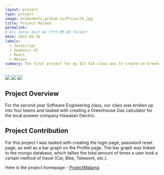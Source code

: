 ```yaml
---
layout: project
type: project
image: bradenbetz.github.io/Project4.jpg     
title: Project Malama
permalink: 
# All dates must be YYYY-MM-DD format!
date: 2021-05-16
labels:
  - Javascript
  - Semantic UI
  - React
  - Meteor
summary: The final project for my ICS 414 class was to create an Greenhouse Gas tracker for Hawaiian Electric.
---
```


<img class="ui centered image" src="bradenbetz.github.io/landing.png">
<img class="ui centered image" src="bradenbetz.github.io/Login.png">
<img class="ui centered image" src="bradenbetz.github.io/Profile.png">


## Project Overview

For the second year Software Engineering class, our class was broken up into four teams and tasked with creating a Greenhouse Gas calculator for the local poweer company Hawaiian Electric.

## Project Contribution

For this project I was tasked with creating the login page, password reset page, as well as a bar graph on the Profile page. The bar graph was linked to the mongo database, which tallies the total amount of times a user took a certain method of travel  (Car, Bike, Telework, etc.).

Here is the project homepage - [ProjectMalama](https://virtual-manoa-coders.github.io/)
